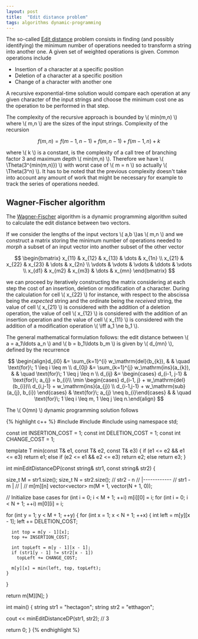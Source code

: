 ```yaml
---
layout: post
title:  "Edit distance problem"
tags: algorithms dynamic-programming
---
```


The so-called [Edit distance](https://en.wikipedia.org/wiki/Edit_distance)
problem consists in finding (and possibly identifying) the minimum number of operations needed to transform a string into another one. A given set of weighted operations is given. Common operations include

- Insertion of a character at a specific position
- Deletion of a character at a specific position
- Change of a character with another one

A recursive exponential-time solution would compare each operation at any given character of the input strings and choose the minimum cost one as the operation to be performed in that step.

The complexity of the recursive approach is bounded by \\( min(m,n) \\) where \\( m,n \\) are the sizes of the input strings. Complexity of the recursion

$$ f(m, n) = f(m-1, n-1) + f(m, n-1) + f(m-1, n) + k $$

where \\( k \\) is a constant, is the complexity of a call tree of branching factor 3 and maximum depth \\( min(m,n) \\). Therefore we have \\( \Theta(3^{min(m,n)}) \\) with worst case of \\( m = n \\) so actually \\( \Theta(3^n) \\). It has to be noted that the previous complexity doesn't take into account any amount of work that might be necessary for example to track the series of operations needed.

Wagner-Fischer algorithm
------------------------

The [Wagner-Fischer](https://en.wikipedia.org/wiki/Wagner%E2%80%93Fischer_algorithm) algorithm is a dynamic programming algorithm suited to calculate the edit distance between two vectors.

If we consider the lengths of the input vectors \\( a,b \\)as \\( m,n \\) and we construct a matrix storing the minimum number of operations needed to *morph* a subset of an input vector into another subset of the other vector

$$ \begin{bmatrix}
    x_{11} & x_{12} & x_{13} & \dots  & x_{1n} \\
    x_{21} & x_{22} & x_{23} & \dots  & x_{2n} \\
    \vdots & \vdots & \vdots & \ddots & \vdots \\
    x_{d1} & x_{m2} & x_{m3} & \dots  & x_{mn}
\end{bmatrix} $$

we can proceed by iteratively constructing the matrix considering at each step the cost of an insertion, deletion or modification of a character. During the calculation for cell \\( x_{22} \\) for instance, with respect to the abscissa being the *expected* string and the ordinate being the *received* string, the value of cell \\( x_{21} \\) is considered with the addition of a deletion operation, the value of cell \\( x_{12} \\) is considered with the addition of an insertion operation and the value of cell \\( x_{11} \\) is considered with the addition of a modification operation \\( \iff  a_1 \ne b_1 \\).

The general mathematical formulation follows: the edit distance between \\( a = a_1\ldots a_n \\) and \\( b = b_1\ldots b_m \\) is given by \\( d_{mn} \\), defined by the recurrence

$$ \begin{align}d_{i0} &= \sum_{k=1}^{i} w_\mathrm{del}(b_{k}), & & \quad  \text{for}\; 1 \leq i \leq m \\
d_{0j} &= \sum_{k=1}^{j} w_\mathrm{ins}(a_{k}), & & \quad \text{for}\; 1 \leq j \leq n \\
d_{ij} &= \begin{cases} d_{i-1, j-1} & \text{for}\; a_{j} = b_{i}\\ \min \begin{cases} d_{i-1, j} + w_\mathrm{del}(b_{i})\\ d_{i,j-1} + w_\mathrm{ins}(a_{j}) \\ d_{i-1,j-1} + w_\mathrm{sub}(a_{j}, b_{i}) \end{cases} & \text{for}\; a_{j} \neq b_{i}\end{cases} & & \quad  \text{for}\; 1 \leq i \leq m, 1 \leq j \leq n.\end{align} $$

The \\( O(mn) \\) dynamic programming solution follows

{% highlight c++ %}
#include <iostream>
#include <vector>
#include <string>
using namespace std;

const int INSERTION_COST = 1;
const int DELETION_COST = 1;
const int CHANGE_COST = 1;

template<typename T>
T min(const T& e1, const T& e2, const T& e3) {
  if (e1 <= e2 && e1 <= e3)
    return e1;
  else if (e2 <= e1 && e2 <= e3)
    return e2;
  else
    return e3;
}

int minEditDistanceDP(const string& str1, const string& str2) {

  size_t M = str1.size();
  size_t N = str2.size();
  //              str2 - n
  //           |------------
  //  str1 - m |
  //           |
  // m[m][n]
  vector<vector<int>> m(M + 1, vector<int>(N + 1, 0));

  // Initialize base cases
  for (int i = 0; i < M + 1; ++i)
    m[i][0] = i;
  for (int i = 0; i < N + 1; ++i)
    m[0][i] = i;

  for (int y = 1; y < M + 1; ++y) {
    for (int x = 1; x < N + 1; ++x) {
      int left = m[y][x - 1];
      left += DELETION_COST;

      int top = m[y - 1][x];
      top += INSERTION_COST;

      int topLeft = m[y - 1][x - 1];
      if (str1[y - 1] != str2[x - 1])
        topLeft += CHANGE_COST;

      m[y][x] = min(left, top, topLeft);
    }
  }

  return m[M][N];
}

int main() {
  string str1 = "hectagon";
  string str2 = "etthagon";

  cout << minEditDistanceDP(str1, str2); // 3

  return 0;
}
{% endhighlight %}
